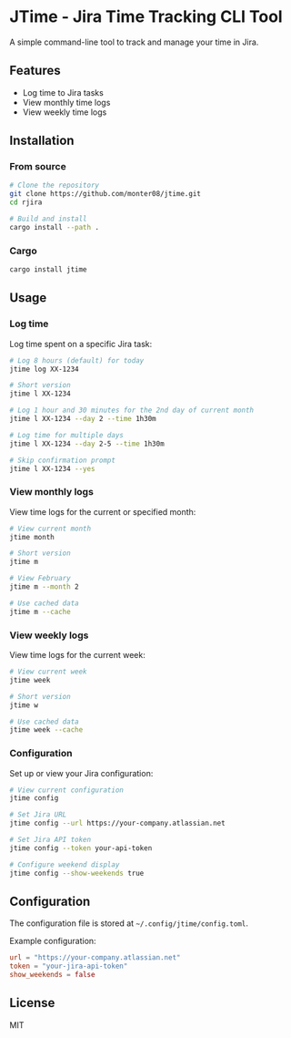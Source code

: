 # JTime - Jira Time Tracking CLI Tool

A simple command-line tool to track and manage your time in Jira.

## Features

- Log time to Jira tasks
- View monthly time logs
- View weekly time logs

## Installation

### From source

```bash
# Clone the repository
git clone https://github.com/monter08/jtime.git
cd rjira

# Build and install
cargo install --path .
```

### Cargo

```bash
cargo install jtime
```

## Usage

### Log time

Log time spent on a specific Jira task:

```bash
# Log 8 hours (default) for today
jtime log XX-1234

# Short version
jtime l XX-1234

# Log 1 hour and 30 minutes for the 2nd day of current month
jtime l XX-1234 --day 2 --time 1h30m

# Log time for multiple days
jtime l XX-1234 --day 2-5 --time 1h30m

# Skip confirmation prompt
jtime l XX-1234 --yes
```

### View monthly logs

View time logs for the current or specified month:

```bash
# View current month
jtime month

# Short version
jtime m

# View February
jtime m --month 2

# Use cached data
jtime m --cache
```

### View weekly logs

View time logs for the current week:

```bash
# View current week
jtime week

# Short version
jtime w

# Use cached data
jtime week --cache
```

### Configuration

Set up or view your Jira configuration:

```bash
# View current configuration
jtime config

# Set Jira URL
jtime config --url https://your-company.atlassian.net

# Set Jira API token
jtime config --token your-api-token

# Configure weekend display
jtime config --show-weekends true
```

## Configuration

The configuration file is stored at `~/.config/jtime/config.toml`.

Example configuration:

```toml
url = "https://your-company.atlassian.net"
token = "your-jira-api-token"
show_weekends = false
```

## License

MIT
